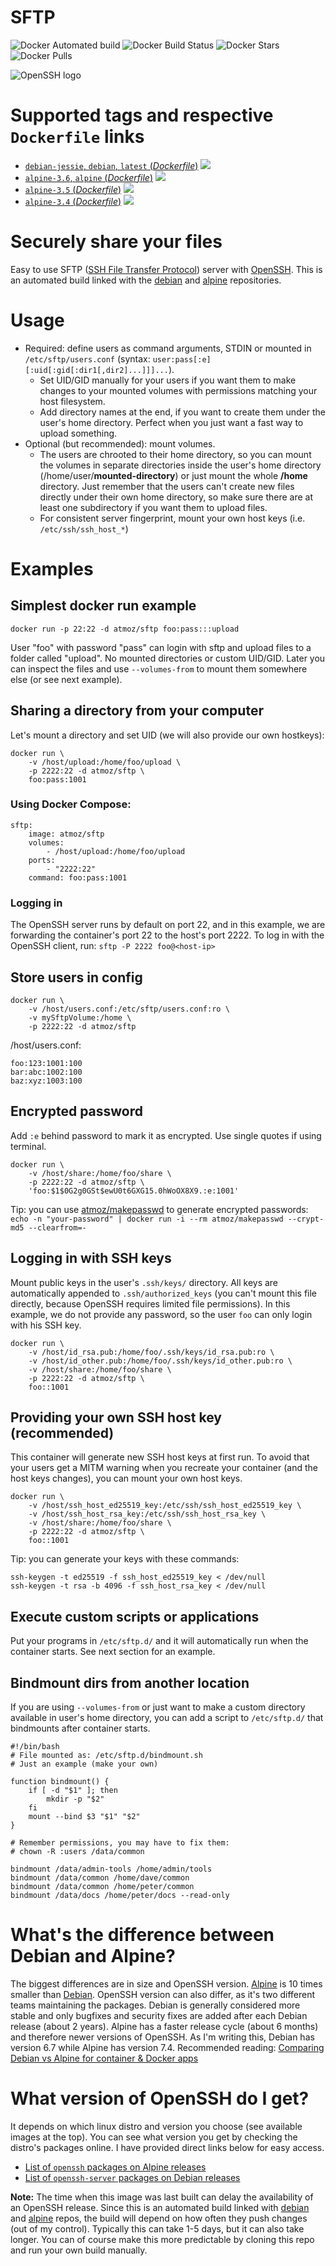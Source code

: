 # SFTP

![Docker Automated build](https://img.shields.io/docker/automated/atmoz/sftp.svg) ![Docker Build Status](https://img.shields.io/docker/build/atmoz/sftp.svg) ![Docker Stars](https://img.shields.io/docker/stars/atmoz/sftp.svg) ![Docker Pulls](https://img.shields.io/docker/pulls/atmoz/sftp.svg)

![OpenSSH logo](https://raw.githubusercontent.com/atmoz/sftp/master/openssh.png "Powered by OpenSSH")

# Supported tags and respective `Dockerfile` links

- [`debian-jessie`, `debian`, `latest` (*Dockerfile*)](https://github.com/atmoz/sftp/blob/master/Dockerfile) [![](https://images.microbadger.com/badges/image/atmoz/sftp.svg)](http://microbadger.com/images/atmoz/sftp "Get your own image badge on microbadger.com")
- [`alpine-3.6`, `alpine` (*Dockerfile*)](https://github.com/atmoz/sftp/blob/alpine/Dockerfile) [![](https://images.microbadger.com/badges/image/atmoz/sftp:alpine.svg)](http://microbadger.com/images/atmoz/sftp:alpine "Get your own image badge on microbadger.com")
- [`alpine-3.5` (*Dockerfile*)](https://github.com/atmoz/sftp/blob/alpine-3.5/Dockerfile) [![](https://images.microbadger.com/badges/image/atmoz/sftp:alpine-3.5.svg)](http://microbadger.com/images/atmoz/sftp:alpine "Get your own image badge on microbadger.com")
- [`alpine-3.4` (*Dockerfile*)](https://github.com/atmoz/sftp/blob/alpine-3.4/Dockerfile) [![](https://images.microbadger.com/badges/image/atmoz/sftp:alpine-3.4.svg)](http://microbadger.com/images/atmoz/sftp:alpine-3.4 "Get your own image badge on microbadger.com")

# Securely share your files

Easy to use SFTP ([SSH File Transfer Protocol](https://en.wikipedia.org/wiki/SSH_File_Transfer_Protocol)) server with [OpenSSH](https://en.wikipedia.org/wiki/OpenSSH).
This is an automated build linked with the [debian](https://hub.docker.com/_/debian/) and [alpine](https://hub.docker.com/_/alpine/) repositories.

# Usage

- Required: define users as command arguments, STDIN or mounted in `/etc/sftp/users.conf`
  (syntax: `user:pass[:e][:uid[:gid[:dir1[,dir2]...]]]...`).
  - Set UID/GID manually for your users if you want them to make changes to
    your mounted volumes with permissions matching your host filesystem.
  - Add directory names at the end, if you want to create them under the user's
    home directory. Perfect when you just want a fast way to upload something.
- Optional (but recommended): mount volumes.
  - The users are chrooted to their home directory, so you can mount the
    volumes in separate directories inside the user's home directory
    (/home/user/**mounted-directory**) or just mount the whole **/home** directory.
    Just remember that the users can't create new files directly under their
    own home directory, so make sure there are at least one subdirectory if you
    want them to upload files.
  - For consistent server fingerprint, mount your own host keys (i.e. `/etc/ssh/ssh_host_*`)

# Examples

## Simplest docker run example

```
docker run -p 22:22 -d atmoz/sftp foo:pass:::upload
```

User "foo" with password "pass" can login with sftp and upload files to a folder called "upload". No mounted directories or custom UID/GID. Later you can inspect the files and use `--volumes-from` to mount them somewhere else (or see next example).

## Sharing a directory from your computer

Let's mount a directory and set UID (we will also provide our own hostkeys):

```
docker run \
    -v /host/upload:/home/foo/upload \
    -p 2222:22 -d atmoz/sftp \
    foo:pass:1001
```

### Using Docker Compose:

```
sftp:
    image: atmoz/sftp
    volumes:
        - /host/upload:/home/foo/upload
    ports:
        - "2222:22"
    command: foo:pass:1001
```

### Logging in

The OpenSSH server runs by default on port 22, and in this example, we are
forwarding the container's port 22 to the host's port 2222. To log in with the
OpenSSH client, run: `sftp -P 2222 foo@<host-ip>`

## Store users in config

```
docker run \
    -v /host/users.conf:/etc/sftp/users.conf:ro \
    -v mySftpVolume:/home \
    -p 2222:22 -d atmoz/sftp
```

/host/users.conf:

```
foo:123:1001:100
bar:abc:1002:100
baz:xyz:1003:100
```

## Encrypted password

Add `:e` behind password to mark it as encrypted. Use single quotes if using terminal.

```
docker run \
    -v /host/share:/home/foo/share \
    -p 2222:22 -d atmoz/sftp \
    'foo:$1$0G2g0GSt$ewU0t6GXG15.0hWoOX8X9.:e:1001'
```

Tip: you can use [atmoz/makepasswd](https://hub.docker.com/r/atmoz/makepasswd/) to generate encrypted passwords:  
`echo -n "your-password" | docker run -i --rm atmoz/makepasswd --crypt-md5 --clearfrom=-`

## Logging in with SSH keys

Mount public keys in the user's `.ssh/keys/` directory. All keys are
automatically appended to `.ssh/authorized_keys` (you can't mount this file
directly, because OpenSSH requires limited file permissions). In this example,
we do not provide any password, so the user `foo` can only login with his SSH
key.

```
docker run \
    -v /host/id_rsa.pub:/home/foo/.ssh/keys/id_rsa.pub:ro \
    -v /host/id_other.pub:/home/foo/.ssh/keys/id_other.pub:ro \
    -v /host/share:/home/foo/share \
    -p 2222:22 -d atmoz/sftp \
    foo::1001
```

## Providing your own SSH host key (recommended)

This container will generate new SSH host keys at first run. To avoid that your
users get a MITM warning when you recreate your container (and the host keys
changes), you can mount your own host keys.

```
docker run \
    -v /host/ssh_host_ed25519_key:/etc/ssh/ssh_host_ed25519_key \
    -v /host/ssh_host_rsa_key:/etc/ssh/ssh_host_rsa_key \
    -v /host/share:/home/foo/share \
    -p 2222:22 -d atmoz/sftp \
    foo::1001
```

Tip: you can generate your keys with these commands:

```
ssh-keygen -t ed25519 -f ssh_host_ed25519_key < /dev/null
ssh-keygen -t rsa -b 4096 -f ssh_host_rsa_key < /dev/null
```

## Execute custom scripts or applications

Put your programs in `/etc/sftp.d/` and it will automatically run when the container starts.
See next section for an example.

## Bindmount dirs from another location

If you are using `--volumes-from` or just want to make a custom directory
available in user's home directory, you can add a script to `/etc/sftp.d/` that
bindmounts after container starts.

```
#!/bin/bash
# File mounted as: /etc/sftp.d/bindmount.sh
# Just an example (make your own)

function bindmount() {
    if [ -d "$1" ]; then
        mkdir -p "$2"
    fi
    mount --bind $3 "$1" "$2"
}

# Remember permissions, you may have to fix them:
# chown -R :users /data/common

bindmount /data/admin-tools /home/admin/tools
bindmount /data/common /home/dave/common
bindmount /data/common /home/peter/common
bindmount /data/docs /home/peter/docs --read-only
```

# What's the difference between Debian and Alpine?

The biggest differences are in size and OpenSSH version.
[Alpine](https://hub.docker.com/_/alpine/) is 10 times smaller than
[Debian](https://hub.docker.com/_/debian/). OpenSSH version can also differ, as
it's two different teams maintaining the packages. Debian is generally
considered more stable and only bugfixes and security fixes are added after
each Debian release (about 2 years). Alpine has a faster release cycle (about 6
months) and therefore newer versions of OpenSSH. As I'm writing this, Debian
has version 6.7 while Alpine has version 7.4. Recommended reading:
[Comparing Debian vs Alpine for container & Docker apps](https://www.turnkeylinux.org/blog/alpine-vs-debian)

# What version of OpenSSH do I get?

It depends on which linux distro and version you choose (see available images
at the top). You can see what version you get by checking the distro's packages
online. I have provided direct links below for easy access.

- [List of `openssh` packages on Alpine releases](https://pkgs.alpinelinux.org/packages?name=openssh&branch=&repo=main&arch=x86_64)
- [List of `openssh-server` packages on Debian releases](https://packages.debian.org/search?keywords=openssh-server&searchon=names&exact=1&suite=all&section=main)

**Note:** The time when this image was last built can delay the availability of
an OpenSSH release. Since this is an automated build linked with
[debian](https://hub.docker.com/_/debian/) and
[alpine](https://hub.docker.com/_/alpine/) repos, the build will depend on how
often they push changes (out of my control).  Typically this can take 1-5 days,
but it can also take longer. You can of course make this more predictable by
cloning this repo and run your own build manually.
